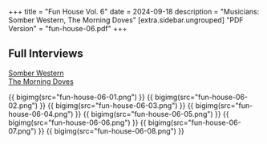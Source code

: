 +++
title = "Fun House Vol. 6"
date = 2024-09-18
description = "Musicians: Somber Western, The Morning Doves"
[extra.sidebar.ungrouped]
"PDF Version" = "fun-house-06.pdf"
+++

## Full Interviews
[Somber Western](somber-western-interview-24-08-27.pdf)<br>
[The Morning Doves](the-morning-doves-interview-24-09-04.pdf)

{{ bigimg(src="fun-house-06-01.png") }}
{{ bigimg(src="fun-house-06-02.png") }}
{{ bigimg(src="fun-house-06-03.png") }}
{{ bigimg(src="fun-house-06-04.png") }}
{{ bigimg(src="fun-house-06-05.png") }}
{{ bigimg(src="fun-house-06-06.png") }}
{{ bigimg(src="fun-house-06-07.png") }}
{{ bigimg(src="fun-house-06-08.png") }}
